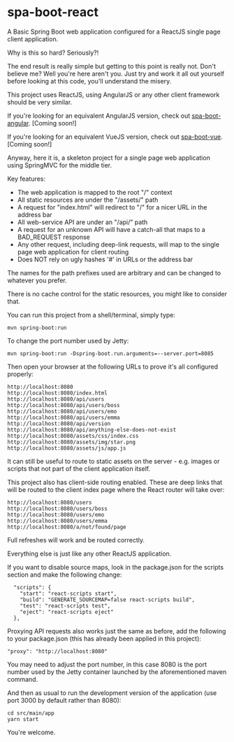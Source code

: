 # spa-boot-react
A Basic Spring Boot web application configured for a ReactJS single page client application.

Why is this so hard? Seriously?!

The end result is really simple but getting to this point is really not. Don't believe me? Well you're here
aren't you. Just try and work it all out yourself before looking at this code, you'll understand the misery.

This project uses ReactJS, using AngularJS or any other client framework should be very similar.

If you're looking for an equivalent AngularJS version, check out [spa-boot-angular](https://github.com/caprica/spa-boot-angular). [Coming soon!]

If you're looking for an equivalent VueJS version, check out [spa-boot-vue](https://github.com/caprica/spa-boot-vue). [Coming soon!]

Anyway, here it is, a skeleton project for a single page web application using SpringMVC for the middle tier.

Key features:

 * The web application is mapped to the root "/" context
 * All static resources are under the "/assets/" path
 * A request for "index.html" will redirect to "/" for a nicer URL in the address bar
 * All web-service API are under an "/api/" path
 * A request for an unknown API will have a catch-all that maps to a BAD_REQUEST response
 * Any other request, including deep-link requests, will map to the single page web application for client
   routing
 * Does NOT rely on ugly hashes '#' in URLs or the address bar

The names for the path prefixes used are arbitrary and can be changed to whatever you prefer.

There is no cache control for the static resources, you might like to consider that.

You can run this project from a shell/terminal, simply type:

```
mvn spring-boot:run
```

To change the port number used by Jetty:

```
mvn spring-boot:run -Dspring-boot.run.arguments=--server.port=8085
```

Then open your browser at the following URLs to prove it's all configured properly:

```
http://localhost:8080
http://localhost:8080/index.html
http://localhost:8080/api/users
http://localhost:8080/api/users/boss
http://localhost:8080/api/users/emo
http://localhost:8080/api/users/emma
http://localhost:8080/api/version
http://localhost:8080/api/anything-else-does-not-exist
http://localhost:8080/assets/css/index.css
http://localhost:8080/assets/img/star.png
http://localhost:8080/assets/js/app.js
```

It can still be useful to route to static assets on the server - e.g. images or scripts that not part of the client
application itself.

This project also has client-side routing enabled. These are deep links that will be routed to the client index
page where the React router will take over: 

```
http://localhost:8080/users
http://localhost:8080/users/boss
http://localhost:8080/users/emo
http://localhost:8080/users/emma
http://localhost:8080/a/not/found/page
```

Full refreshes will work and be routed correctly.

Everything else is just like any other ReactJS application.

If you want to disable source maps, look in the package.json for the scripts section and make the following
change:

```
  "scripts": {
    "start": "react-scripts start",
    "build": "GENERATE_SOURCEMAP=false react-scripts build",
    "test": "react-scripts test",
    "eject": "react-scripts eject"
  },
```

Proxying API requests also works just the same as before, add the following to your package.json (this has
already been applied in this project):

```
"proxy": "http://localhost:8080"
```

You may need to adjust the port number, in this case 8080 is the port number used by the Jetty container launched
by the aforementioned maven command.

And then as usual to run the development version of the application (use port 3000 by default rather than 8080):

```
cd src/main/app
yarn start
```

You're welcome.
